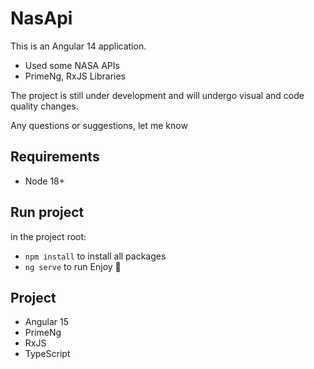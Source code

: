 # NasApi

This is an Angular 14 application.

- Used some NASA APIs
- PrimeNg, RxJS Libraries

The project is still under development and will undergo visual and code quality changes.

Any questions or suggestions, let me know

## Requirements

- Node 18+

## Run project

in the project root:
- `npm install` to install all packages
- `ng serve` to run
Enjoy 🥳


## Project

- Angular 15
- PrimeNg
- RxJS
- TypeScript
